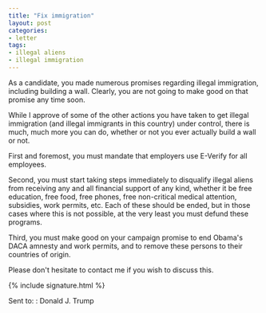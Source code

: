 ```yaml
---
title: "Fix immigration"
layout: post
categories:
- letter
tags:
- illegal aliens
- illegal immigration
---
```


As a candidate, you made numerous promises regarding illegal immigration, including building a wall. Clearly, you are not going to make good on that promise any time soon.

While I approve of some of the other actions you have taken to get illegal immigration (and illegal immigrants in this country) under control, there is much, much more you can do, whether or not you ever actually build a wall or not.

First and foremost, you must mandate that employers use E-Verify for all employees.

Second, you must start taking steps immediately to disqualify illegal aliens from receiving any and all financial support of any kind, whether it be free education, free food, free phones, free non-critical medical attention, subsidies, work permits, etc. Each of these should be ended, but in those cases where this is not possible, at the very least you must defund these programs.

Third, you must make good on your campaign promise to end Obama's DACA amnesty and work permits, and to remove these persons to their countries of origin.

Please don't hesitate to contact me if you wish to discuss this.

{% include signature.html %}

Sent to:
: Donald J. Trump
